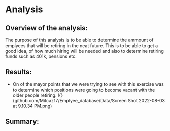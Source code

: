 # Analysis

## Overview of the analysis:

The purpose of this analysis is to be able to determine the ammount of emplyees that will be retiring in the neat future. This is to be able to get a good idea, of how much hiring will be needed and also to determine retiring funds such as 401k, pensions etc.

## Results:

- On of the mayor points that we were trying to see with this exercise was to determine which positions were going to become vacant with the older people retiring.
!{}(github.com/Mitcaz17/Emplyee_database/Data/Screen Shot 2022-08-03 at 9.10.34 PM.png)

## Summary:
